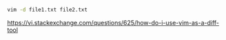 ```bash
vim -d file1.txt file2.txt
```

https://vi.stackexchange.com/questions/625/how-do-i-use-vim-as-a-diff-tool
